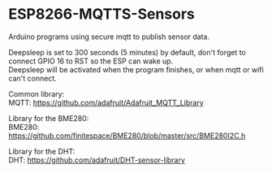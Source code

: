 # ESP8266-MQTTS-Sensors
Arduino programs using secure mqtt to publish sensor data.  

Deepsleep is set to 300 seconds (5 minutes) by default, don't forget to connect GPIO 16 to RST so the ESP can wake up.  
Deepsleep will be activated when the program finishes, or when mqtt or wifi can't connect.

Common library:  
MQTT: https://github.com/adafruit/Adafruit_MQTT_Library  
  
Library for the BME280:  
BME280: https://github.com/finitespace/BME280/blob/master/src/BME280I2C.h  
  
Library for the DHT:  
DHT: https://github.com/adafruit/DHT-sensor-library
